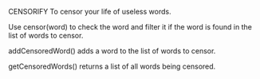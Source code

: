 CENSORIFY
To censor your life of useless words.

Use censor(word) to check the word and filter it if the word is found in the list of words to censor.

addCensoredWord() adds a word to the list of words to censor.

getCensoredWords() returns a list of all words being censored.
